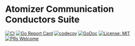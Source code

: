 # Atomizer Communication Conductors Suite

[![CI](https://github.com/benjivesterby/conductors/workflows/CI/badge.svg)](https://github.com/benjivesterby/conductors/actions)
[![Go Report Card](https://goreportcard.com/badge/github.com/benjivesterby/conductors)](https://goreportcard.com/report/github.com/benjivesterby/conductors)
[![codecov](https://codecov.io/gh/benjivesterby/conductors/branch/master/graph/badge.svg)](https://codecov.io/gh/benjivesterby/conductors)
[![GoDoc](https://godoc.org/github.com/benjivesterby/conductors?status.svg)](https://pkg.go.dev/github.com/benjivesterby/conductors)
[![License: MIT](https://img.shields.io/badge/License-MIT-yellow.svg)](https://opensource.org/licenses/MIT)
[![PRs Welcome](https://img.shields.io/badge/PRs-welcome-brightgreen.svg)](http://makeapullrequest.com)